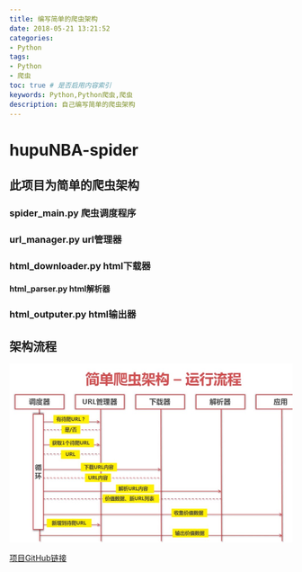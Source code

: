 ```yaml
---
title: 编写简单的爬虫架构
date: 2018-05-21 13:21:52
categories: 
- Python
tags:
- Python
- 爬虫
toc: true # 是否启用内容索引
keywords: Python,Python爬虫,爬虫
description: 自己编写简单的爬虫架构
---
```


# hupuNBA-spider

## 此项目为简单的爬虫架构

### spider_main.py 爬虫调度程序

### url_manager.py url管理器

### html_downloader.py html下载器

#### html_parser.py html解析器

### html_outputer.py html输出器

## 架构流程

![ ](/uploads/process.jpg)

[项目GitHub链接](https://github.com/zhongweixiang/hupuNBA-spider)
